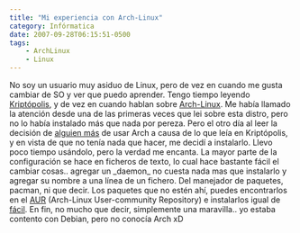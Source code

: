 ```yaml
---
title: "Mi experiencia con Arch-Linux"
category: Infórmatica
date: 2007-09-28T06:15:51-0500
tags:
    - ArchLinux
    - Linux
---
```


No soy un usuario muy asiduo de Linux, pero de vez en cuando me gusta cambiar de SO y ver que puedo aprender. Tengo tiempo leyendo [Kriptópolis](http://www.kriptopolis.org/), y de vez en cuando hablan sobre [Arch-Linux](http://archlinux.org/). Me había llamado la atención desde una de las primeras veces que lei sobre esta distro, pero no lo había instalado más que nada por pereza. Pero el otro día al leer la decisión de [alguien más](http://www.divergencia.es/blog/2007/09/19/arch-linux) de usar Arch a causa de lo que leía en Kriptópolis, y en vista de que no tenía nada que hacer, me decidí a instalarlo. Llevo poco tiempo usándolo, pero la verdad me encanta. La mayor parte de la configuración se hace en ficheros de texto, lo cual hace bastante fácil el cambiar cosas.. agregar un \_daemon\_ no cuesta nada mas que instalarlo y agregar su nombre a una línea de un fichero. Del manejador de paquetes, pacman, ni que decir. Los paquetes que no estén ahí, puedes encontrarlos en el [AUR](http://aur.archlinux.org/) (Arch-Linux User-community Repository) e instalarlos igual de [fácil](http://www.archlinux.com.ar/wiki/index.php/Instalando_desde_AUR). En fin, no mucho que decir, simplemente una maravilla.. yo estaba contento con Debian, pero no conocía Arch xD